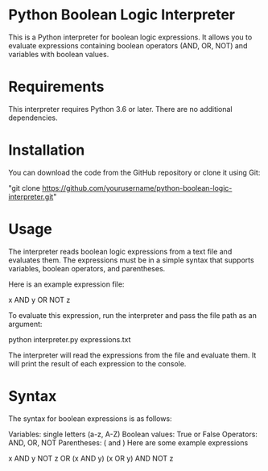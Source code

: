 # Python Boolean Logic Interpreter
This is a Python interpreter for boolean logic expressions. It allows you to evaluate expressions containing boolean operators (AND, OR, NOT) and variables with boolean values.

# Requirements
This interpreter requires Python 3.6 or later. There are no additional dependencies.

# Installation
You can download the code from the GitHub repository or clone it using Git:

 "git clone https://github.com/yourusername/python-boolean-logic-interpreter.git"
 
# Usage
The interpreter reads boolean logic expressions from a text file and evaluates them. The expressions must be in a simple syntax that supports variables, boolean operators, and parentheses.

Here is an example expression file:

x AND y OR NOT z

To evaluate this expression, run the interpreter and pass the file path as an argument:

python interpreter.py expressions.txt

The interpreter will read the expressions from the file and evaluate them. It will print the result of each expression to the console.

# Syntax
The syntax for boolean expressions is as follows:

Variables: single letters (a-z, A-Z)
Boolean values: True or False
Operators: AND, OR, NOT
Parentheses: ( and )
Here are some example expressions

x AND y
NOT z OR (x AND y)
(x OR y) AND NOT z






 
 


